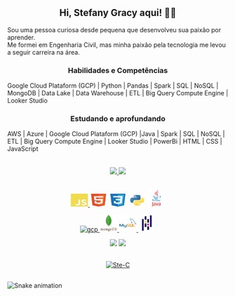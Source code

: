 <h2 align="center">Hi, Stefany Gracy aqui!  🖖🏻 </h2>

Sou uma pessoa curiosa desde pequena que desenvolveu sua paixão por aprender. <br /> 
Me formei em Engenharia Civil, mas minha paixão pela tecnologia me levou a seguir carreira na área.
 
<h3 align="center"> Habilidades e Competências </h3>

Google Cloud Plataform (GCP) | Python | Pandas | Spark | SQL | NoSQL | MongoDB | Data Lake | Data Warehouse | ETL | Big Query 
Compute Engine | Looker Studio


  <h3 align="center"> Estudando e aprofundando </h3>
AWS | Azure | Google Cloud Plataform (GCP) |Java | Spark | SQL | NoSQL | ETL | Big Query 
Compute Engine | Looker Studio | PowerBi | HTML | CSS | JavaScript  <br /> 

<br /> 
<br /> 


<div align="center">
  <a href="https://github.com/Stesilva16">
   <img height="180em" src="https://github-readme-stats.vercel.app/api?username=Stesilva16&show_icons=true&theme=cobalt"/>
  <img height="180em" src="https://github-readme-stats.vercel.app/api/top-langs/?username=Stesilva16&layout=compact&langs_count=7&theme=cobalt"/>
</div>

 
 
 <div style="display: inline_block"><br>
  <p align="center"> <a href="https://github.com/Stesilva16" target="_blank" rel="noreferrer"> <img src="https://raw.githubusercontent.com/devicons/devicon/master/icons/javascript/javascript-plain.svg" alt="Ste-Js" width="40" height="30"/> </a>
 <img alt="Ste-HTML" height="30" width="40" src="https://raw.githubusercontent.com/devicons/devicon/master/icons/html5/html5-original.svg">
  <img alt="Ste-CSS" height="30" width="40" src="https://raw.githubusercontent.com/devicons/devicon/master/icons/css3/css3-original.svg">
  <img alt="Ste-Python" height="30" width="40" src="https://raw.githubusercontent.com/devicons/devicon/master/icons/python/python-original.svg">
   <img alt="Ste-Java" height="40" width="40" src="https://github.com/devicons/devicon/blob/master/icons/java/java-original-wordmark.svg">
   </p>
</div>
 
 
 
 <p align="center"> <a href="https://cloud.google.com" target="_blank" rel="noreferrer"> <img src="https://www.vectorlogo.zone/logos/google_cloud/google_cloud-icon.svg" alt="gcp" width="40" height="40"/> </a> <a href="https://www.mongodb.com/" target="_blank" rel="noreferrer"> <img src="https://raw.githubusercontent.com/devicons/devicon/master/icons/mongodb/mongodb-original-wordmark.svg" alt="mongodb" width="40" height="40"/> </a> <a href="https://www.mysql.com/" target="_blank" rel="noreferrer"> <img src="https://raw.githubusercontent.com/devicons/devicon/master/icons/mysql/mysql-original-wordmark.svg" alt="mysql" width="40" height="40"/> </a> <a href="https://pandas.pydata.org/" target="_blank" rel="noreferrer"> <img src="https://raw.githubusercontent.com/devicons/devicon/2ae2a900d2f041da66e950e4d48052658d850630/icons/pandas/pandas-original.svg" alt="pandas" width="40" height="40"/> </a><a href="https://scikit-learn.org/" target="_blank" rel="noreferrer"> <a href="https://seaborn.pydata.org/" target="_blank" rel="noreferrer"> <a href="https://www.sqlite.org/" target="_blank" rel="noreferrer"> </p>
</div>

<div>
  <p align="center"> <a href = "stefany.silva2020.16@gmail.com"><img src="https://img.shields.io/badge/-Gmail-%23333?style=for-the-badge&logo=gmail&logoColor=white" target="_blank"></a>
  <a href="https://www.linkedin.com/in/stefanygbsilva/" target="_blank"><img src="https://img.shields.io/badge/-LinkedIn-%230077B5?style=for-the-badge&logo=linkedin&logoColor=white" target="_blank"></a>
</div>

##
  
<div align="center"> 
<a href = "https://nadei.42sp.org.br/%22%3E"><img align="center" alt="Ste-C" height="135" width="135" src="https://nadei.42sp.org.br/img/InsigneaP3.png" target="_blank"></a> 
</div>
  
##
  
 ![Snake animation](https://github.com/Stesilva16/Stesilva16/blob/output/github-contribution-grid-snake.svg)


